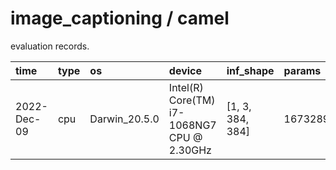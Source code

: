 # image_captioning / camel

evaluation records.

| time        | type | os            | device                                     | inf_shape        | params    | opset | onnx_size    | numerical_test | torch_inf_time    | onnx_inf_time      |
| :---------- | :--- | :------------ | :----------------------------------------- | :--------------- | :-------- | :---- | :----------- | :------------- | :---------------- | :----------------- |
| 2022-Dec-09 | cpu  | Darwin_20.5.0 | Intel(R) Core(TM) i7-1068NG7 CPU @ 2.30GHz | [1, 3, 384, 384] | 167328912 | 12    | 544.486299MB | FAILED         | 1.694301176071167 | 0.5769555568695068 |